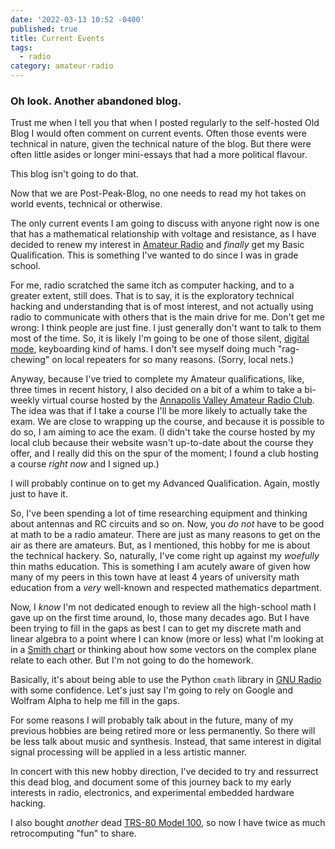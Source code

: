 ```yaml
---
date: '2022-03-13 10:52 -0400'
published: true
title: Current Events
tags:
  - radio
category: amateur-radio
---
```

### Oh look. Another abandoned blog.

Trust me when I tell you that when I posted regularly to the self-hosted Old Blog I would often comment on current events. Often those events were technical in nature, given the technical nature of the blog. But there were often little asides or longer mini-essays that had a more political flavour.

This blog isn't going to do that.

Now that we are Post-Peak-Blog, no one needs to read my hot takes on world events, technical or otherwise.

The only current events I am going to discuss with anyone right now is one that has a mathematical relationship with voltage and resistance, as I have decided to renew my interest in [Amateur Radio](https://en.wikipedia.org/wiki/Amateur_radio) and _finally_ get my Basic Qualification. This is something I've wanted to do since I was in grade school.

<a name="more"></a>

For me, radio scratched the same itch as computer hacking, and to a greater extent, still does. That is to say, it is the exploratory technical hacking and understanding that is of most interest, and not actually using radio to communicate with others that is the main drive for me. Don't get me wrong: I think people are just fine. I just generally don't want to talk to them most of the time. So, it is likely I'm going to be one of those silent, [digital mode](https://www.arrl.org/digital-modes), keyboarding kind of hams. I don't see myself doing much "rag-chewing" on local repeaters for so many reasons. (Sorry, local nets.)

Anyway, because I've tried to complete my Amateur qualifications, like, three times in recent history, I also decided on a bit of a whim to take a bi-weekly virtual course hosted by the [Annapolis Valley Amateur Radio Club](https://avarc.ca/index.php/online-basic-course/). The idea was that if I take a course I'll be more likely to actually take the exam. We are close to wrapping up the course, and because it is possible to do so, I am aiming to ace the exam. (I didn't take the course hosted by my local club because their website wasn't up-to-date about the course they offer, and I really did this on the spur of the moment; I found a club hosting a course _right now_ and I signed up.)

I will probably continue on to get my Advanced Qualification. Again, mostly just to have it.

So, I've been spending a lot of time researching equipment and thinking about antennas and RC circuits and so on. Now, you _do not_ have to be good at math to be a radio amateur. There are just as many reasons to get on the air as there are amateurs. But, as I mentioned, this hobby for me is about the technical hackery. So, naturally, I've come right up against my _woefully_ thin maths education. This is something I am acutely aware of given how many of my peers in this town have at least 4 years of university math education from a _very_ well-known and respected mathematics department.

Now, I _know_ I'm not dedicated enough to review all the high-school math I gave up on the first time around, lo, those many decades ago. But I have been trying to fill in the gaps as best I can to get my discrete math and linear algebra to a point where I can know (more or less) what I'm looking at in a [Smith chart](https://en.wikipedia.org/wiki/Smith_chart) or thinking about how some vectors on the complex plane relate to each other. But I'm not going to do the homework.

Basically, it's about being able to use the Python `cmath` library in [GNU Radio](https://www.gnuradio.org/) with some confidence. Let's just say I'm going to rely on Google and Wolfram Alpha to help me fill in the gaps.

For some reasons I will probably talk about in the future, many of my previous hobbies are being retired more or less permanently. So there will be less talk about music and synthesis. Instead, that same interest in digital signal processing will be applied in a less artistic manner.

In concert with this new hobby direction, I've decided to try and ressurrect this dead blog, and document some of this journey back to my early interests in radio, electronics, and experimental embedded hardware hacking.

I also bought _another_ dead [TRS-80 Model 100](https://www.trs-80.com/wordpress/trs-80-computer-line/model-100/), so now I have twice as much retrocomputing "fun" to share.
